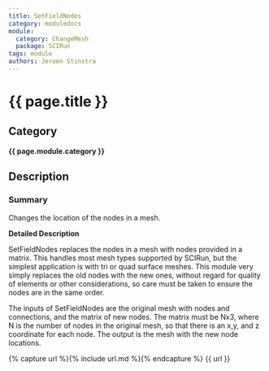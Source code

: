 ```yaml
---
title: SetFieldNodes
category: moduledocs
module:
  category: ChangeMesh
  package: SCIRun
tags: module
authors: Jeroen Stinstra
---
```


# {{ page.title }}

## Category

**{{ page.module.category }}**

## Description

### Summary

Changes the location of the nodes in a mesh.

**Detailed Description**

SetFieldNodes replaces the nodes in a mesh with nodes provided in a matrix. This handles most mesh types supported by SCIRun, but the simplest application is with tri or quad surface meshes. This module very simply replaces the old nodes with the new ones, without regard for quality of elements or other considerations, so care must be taken to ensure the nodes are in the same order.

The inputs of SetFieldNodes are the original mesh with nodes and connections, and the matrix of new nodes. The matrix must be Nx3, where N is the number of nodes in the original mesh, so that there is an x,y, and z coordinate for each node. The output is the mesh with the new node locations.

{% capture url %}{% include url.md %}{% endcapture %}
{{ url }}
